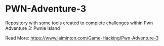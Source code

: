 # PWN-Adventure-3
Repository with some tools created to complete challenges within Pwn Adventure 3: Pwnie Island

Read More:
https://www.jaiminton.com/Game-Hacking/Pwn-Adventure-3

